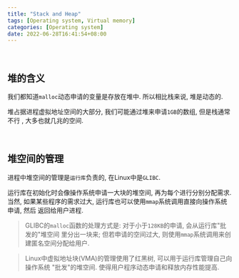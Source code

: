 ```yaml
---
title: "Stack and Heap"
tags: [Operating system, Virtual memory]
categories: [Operating system]
date: 2022-06-28T16:41:54+08:00
---
```


&nbsp;
## 堆的含义
我们都知道`malloc`动态申请的变量是存放在堆中. 所以相比栈来说, 堆是动态的.

堆占据进程虚拟地址空间的大部分, 我们可能通过堆来申请`1GB`的数组, 但是栈通常不行
, 大多也就几兆的空间.

&nbsp;
## 堆空间的管理
进程中堆空间的管理是`运行库`负责的, 在Linux中是`GLIBC`.

运行库在初始化时会像操作系统申请一大块的堆空间, 再为每个进行分别分配需求. 当然, 
如果某些程序的需求过大, 运行库也可以使用`mmap`系统调用直接向操作系统申请, 然后
返回给用户进程.

> GLIBC的`malloc`函数的处理方式是: 对于小于`128KB`的申请, 会从运行库"批发的"堆空间
> 里分出一块来; 但若申请的空间过大, 则使用`mmap`系统调用来创建匿名空间分配给用户.

> Linux中虚拟地址块(VMA)的管理使用了红黑树, 可以用于运行库管理自己向操作系统
> "批发"的堆空间. 使得用户程序动态申请和释放内存性能提高.
